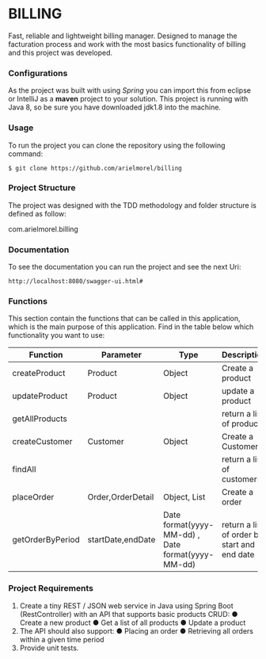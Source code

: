 # BILLING

Fast, reliable and lightweight billing manager. Designed to manage the facturation process and work with the most basics functionality of billing and this project was developed.

### Configurations

As the project was built with using _Spring_  you can import this from eclipse or IntelliJ as a **maven** project to your solution. This project is running with Java 8, so be sure you have downloaded jdk1.8 into the machine.

### Usage

To run the project you can clone the repository using the following command:
```
$ git clone https://github.com/arielmorel/billing
```

### Project Structure

The project was designed with the TDD methodology and folder structure is defined as follow:

com.arielmorel.billing

### Documentation

To see the documentation you can run the project and see the next Uri:
```
http://localhost:8080/swagger-ui.html#
```

### Functions

This section contain the functions that can be called in this application, which is the main purpose of this application. Find in the table below which functionality you want to use: 

 Function   |      Parameter      |  Type |  Description 
------------|---------------------|-------|---------------
| createProduct |  Product  | Object | Create a product |
| updateProduct |  Product  | Object | update a product |
| getAllProducts |    |  | return a list of products |
| createCustomer |  Customer  | Object | Create a Customer |
| findAll |    |  | return a list of customers |
| placeOrder |  Order,OrderDetail  | Object, List | Create a order |
| getOrderByPeriod |  startDate,endDate  | Date format(yyyy-MM-dd) , Date format(yyyy-MM-dd)|  return a list of order by start and end date  |


### Project Requirements

1. Create a tiny REST / JSON web service in Java using Spring Boot (RestController) with an API that
supports basic products CRUD:
    ● Create a new product
    ● Get a list of all products
    ● Update a product
2. The API should also support:
    ● Placing an order
    ● Retrieving all orders within a given time period
3. Provide unit tests.